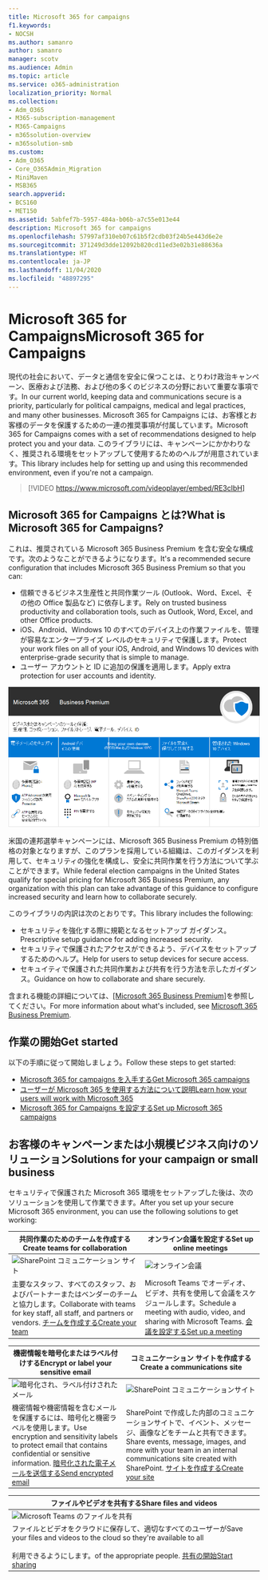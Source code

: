 ```yaml
---
title: Microsoft 365 for campaigns
f1.keywords:
- NOCSH
ms.author: samanro
author: samanro
manager: scotv
ms.audience: Admin
ms.topic: article
ms.service: o365-administration
localization_priority: Normal
ms.collection:
- Adm_O365
- M365-subscription-management
- M365-Campaigns
- m365solution-overview
- m365solution-smb
ms.custom:
- Adm_O365
- Core_O365Admin_Migration
- MiniMaven
- MSB365
search.appverid:
- BCS160
- MET150
ms.assetid: 5abfef7b-5957-484a-b06b-a7c55e013e44
description: Microsoft 365 for campaigns
ms.openlocfilehash: 57997af310eb07c61b5f2cdb03f24b5e443d6e2e
ms.sourcegitcommit: 371249d3dde12092b820cd11ed3e02b31e88636a
ms.translationtype: HT
ms.contentlocale: ja-JP
ms.lasthandoff: 11/04/2020
ms.locfileid: "48897295"
---
```

<a name="microsoft-365-for-campaigns"></a><span data-ttu-id="e5fff-103">Microsoft 365 for Campaigns</span><span class="sxs-lookup"><span data-stu-id="e5fff-103">Microsoft 365 for Campaigns</span></span>
===========================

<span data-ttu-id="e5fff-104">現代の社会において、データと通信を安全に保つことは、とりわけ政治キャンペーン、医療および法務、および他の多くのビジネスの分野において重要な事項です。</span><span class="sxs-lookup"><span data-stu-id="e5fff-104">In our current world, keeping data and communications secure is a priority, particularly for political campaigns, medical and legal practices, and many other businesses.</span></span> <span data-ttu-id="e5fff-105">Microsoft 365 for Campaigns には、お客様とお客様のデータを保護するための一連の推奨事項が付属しています。</span><span class="sxs-lookup"><span data-stu-id="e5fff-105">Microsoft 365 for Campaigns comes with a set of recommendations designed to help protect you and your data.</span></span> <span data-ttu-id="e5fff-106">このライブラリには、キャンペーンにかかわりなく、推奨される環境をセットアップして使用するためのヘルプが用意されています。</span><span class="sxs-lookup"><span data-stu-id="e5fff-106">This library includes help for setting up and using this recommended environment, even if you're not a campaign.</span></span>

> [!VIDEO https://www.microsoft.com/videoplayer/embed/RE3clbH]

<a name="what-is-microsoft-365-for-campaigns"></a><span data-ttu-id="e5fff-107">Microsoft 365 for Campaigns とは?</span><span class="sxs-lookup"><span data-stu-id="e5fff-107">What is Microsoft 365 for Campaigns?</span></span>
------------------------------------

<span data-ttu-id="e5fff-108">これは、推奨されている Microsoft 365 Business Premium を含む安全な構成です。次のようなことができるようになります。</span><span class="sxs-lookup"><span data-stu-id="e5fff-108">It's a recommended secure configuration that includes Microsoft 365 Business Premium so that you can:</span></span>

- <span data-ttu-id="e5fff-109">信頼できるビジネス生産性と共同作業ツール (Outlook、Word、Excel、その他の Office 製品など) に依存します。</span><span class="sxs-lookup"><span data-stu-id="e5fff-109">Rely on trusted business productivity and collaboration tools, such as Outlook, Word, Excel, and other Office products.</span></span>
- <span data-ttu-id="e5fff-110">iOS、Android、Windows 10 のすべてのデバイス上の作業ファイルを、管理が容易なエンタープライズ レベルのセキュリティで保護します。</span><span class="sxs-lookup"><span data-stu-id="e5fff-110">Protect your work files on all of your iOS, Android, and Windows 10 devices with enterprise-grade security that is simple to manage.</span></span>
- <span data-ttu-id="e5fff-111">ユーザー アカウントと ID に追加の保護を適用します。</span><span class="sxs-lookup"><span data-stu-id="e5fff-111">Apply extra protection for user accounts and identity.</span></span>

![Microsoft 365 Business Premium は、生産性ツール、共同作業ツール、ファイル ストレージ、メール、デバイス、ID を保護します。](../media/M365-WhatIsIt-SecurityFocus.png)

<span data-ttu-id="e5fff-113">米国の連邦選挙キャンペーンには、Microsoft 365 Business Premium の特別価格の対象となりますが、このプランを採用している組織は、このガイダンスを利用して、セキュリティの強化を構成し、安全に共同作業を行う方法について学ぶことができます。</span><span class="sxs-lookup"><span data-stu-id="e5fff-113">While federal election campaigns in the United States qualify for special pricing for Microsoft 365 Business Premium, any organization with this plan can take advantage of this guidance to configure increased security and learn how to collaborate securely.</span></span>

<span data-ttu-id="e5fff-114">このライブラリの内訳は次のとおりです。</span><span class="sxs-lookup"><span data-stu-id="e5fff-114">This library includes the following:</span></span>

- <span data-ttu-id="e5fff-115">セキュリティを強化する際に規範となるセットアップ ガイダンス。</span><span class="sxs-lookup"><span data-stu-id="e5fff-115">Prescriptive setup guidance for adding increased security.</span></span>
- <span data-ttu-id="e5fff-116">セキュリティで保護されたアクセスができるよう、デバイスをセットアップするためのヘルプ。</span><span class="sxs-lookup"><span data-stu-id="e5fff-116">Help for users to setup devices for secure access.</span></span>
- <span data-ttu-id="e5fff-117">セキュイティで保護された共同作業および共有を行う方法を示したガイダンス。</span><span class="sxs-lookup"><span data-stu-id="e5fff-117">Guidance on how to collaborate and share securely.</span></span>

<span data-ttu-id="e5fff-118">含まれる機能の詳細については、[[Microsoft 365 Business Premium]](https://www.microsoft.com/microsoft-365/business)を参照してください。</span><span class="sxs-lookup"><span data-stu-id="e5fff-118">For more information about what's included, see [Microsoft 365 Business Premium](https://www.microsoft.com/microsoft-365/business).</span></span>

<a name="get-started"></a><span data-ttu-id="e5fff-119">作業の開始</span><span class="sxs-lookup"><span data-stu-id="e5fff-119">Get started</span></span>
--------------------------

<span data-ttu-id="e5fff-120">以下の手順に従って開始しましょう。</span><span class="sxs-lookup"><span data-stu-id="e5fff-120">Follow these steps to get started:</span></span>

- [<span data-ttu-id="e5fff-121">Microsoft 365 for campaigns を入手する</span><span class="sxs-lookup"><span data-stu-id="e5fff-121">Get Microsoft 365 campaigns</span></span>](get-microsoft-365-campaigns.md)
- [<span data-ttu-id="e5fff-122">ユーザーが Microsoft 365 を使用する方法について説明</span><span class="sxs-lookup"><span data-stu-id="e5fff-122">Learn how your users will work with Microsoft 365</span></span>](m365-campaigns-users.md)
- [<span data-ttu-id="e5fff-123">Microsoft 365 for Campaigns を設定する</span><span class="sxs-lookup"><span data-stu-id="e5fff-123">Set up Microsoft 365 campaigns</span></span>](microsoft-365-campaigns-setup-overview.md)

<a name="solutions-for-your-campaign-or-small-business"></a><span data-ttu-id="e5fff-124">お客様のキャンペーンまたは小規模ビジネス向けのソリューション</span><span class="sxs-lookup"><span data-stu-id="e5fff-124">Solutions for your campaign or small business</span></span>
--------------------------

<span data-ttu-id="e5fff-125">セキュリティで保護された Microsoft 365 環境をセットアップした後は、次のソリューションを使用して作業できます。</span><span class="sxs-lookup"><span data-stu-id="e5fff-125">After you set up your secure Microsoft 365 environment, you can use the following solutions to get working:</span></span>

| <span data-ttu-id="e5fff-126">共同作業のためのチームを作成する</span><span class="sxs-lookup"><span data-stu-id="e5fff-126">Create teams for collaboration</span></span> | <span data-ttu-id="e5fff-127">オンライン会議を設定する</span><span class="sxs-lookup"><span data-stu-id="e5fff-127">Set up online meetings</span></span> |
| ------------- | ------------- |
| ![SharePoint​​ コミュニケーション サイト](../media/sm-m365-democracy-teams-collab.png) | ![オンライン会議](../media/m365-democracy-teams-meetings.png) |
| <span data-ttu-id="e5fff-130">主要なスタッフ、すべてのスタッフ、およびパートナーまたはベンダーのチームと協力します。</span><span class="sxs-lookup"><span data-stu-id="e5fff-130">Collaborate with teams for key staff, all staff, and partners or vendors.</span></span> [<span data-ttu-id="e5fff-131">チームを作成する</span><span class="sxs-lookup"><span data-stu-id="e5fff-131">Create your team</span></span>](create-teams-for-collaboration.md) | <span data-ttu-id="e5fff-132">Microsoft Teams でオーディオ、ビデオ、共有を使用して会議をスケジュールします。</span><span class="sxs-lookup"><span data-stu-id="e5fff-132">Schedule a meeting with audio, video, and sharing with Microsoft Teams.</span></span> [<span data-ttu-id="e5fff-133">会議を設定する</span><span class="sxs-lookup"><span data-stu-id="e5fff-133">Set up a meeting</span></span>](set-up-meetings.md) |

| <span data-ttu-id="e5fff-134">機密情報を暗号化またはラベル付けする</span><span class="sxs-lookup"><span data-stu-id="e5fff-134">Encrypt or label your sensitive email</span></span> | <span data-ttu-id="e5fff-135">コミュニケーション サイトを作成する</span><span class="sxs-lookup"><span data-stu-id="e5fff-135">Create a communications site</span></span> |
| ------------- | ------------- |
| ![暗号化され、ラベル付けされたメール](../media/sm-m365-campaign-email-encrypt.png) | ![SharePoint​​ コミュニケーションサイト](../media/sm-m365-democracy-comms-site.png) |
| <span data-ttu-id="e5fff-138">機密情報や機密情報を含むメールを保護するには、暗号化と機密ラベルを使用します。</span><span class="sxs-lookup"><span data-stu-id="e5fff-138">Use encryption and sensitivity labels to protect email that contains confidential or sensitive information.</span></span> [<span data-ttu-id="e5fff-139">暗号化された電子メールを送信する</span><span class="sxs-lookup"><span data-stu-id="e5fff-139">Send encrypted email</span></span>](send-encrypted-email.md) | <span data-ttu-id="e5fff-140">SharePoint で作成した内部のコミュニケーションサイトで、イベント、メッセージ、画像などをチームと共有できます。</span><span class="sxs-lookup"><span data-stu-id="e5fff-140">Share events, message, images, and more with your team in an internal communications site created with SharePoint.</span></span> [<span data-ttu-id="e5fff-141">サイトを作成する</span><span class="sxs-lookup"><span data-stu-id="e5fff-141">Create your site</span></span>](create-communications-site.md) |

| <span data-ttu-id="e5fff-142">ファイルやビデオを共有する</span><span class="sxs-lookup"><span data-stu-id="e5fff-142">Share files and videos</span></span> |
| ------------- |
| ![Microsoft Teams のファイルを共有](../media/m365-democracy-teams-sharefiles.png) |
| <span data-ttu-id="e5fff-144">ファイルとビデオをクラウドに保存して、適切なすべてのユーザーが</span><span class="sxs-lookup"><span data-stu-id="e5fff-144">Save your files and videos to the cloud so they're available to all</span></span> <br><br><span data-ttu-id="e5fff-145">利用できるようにします。</span><span class="sxs-lookup"><span data-stu-id="e5fff-145">of the appropriate people.</span></span> [<span data-ttu-id="e5fff-146">共有の開始</span><span class="sxs-lookup"><span data-stu-id="e5fff-146">Start sharing</span></span>](share-files-and-videos.md) |

